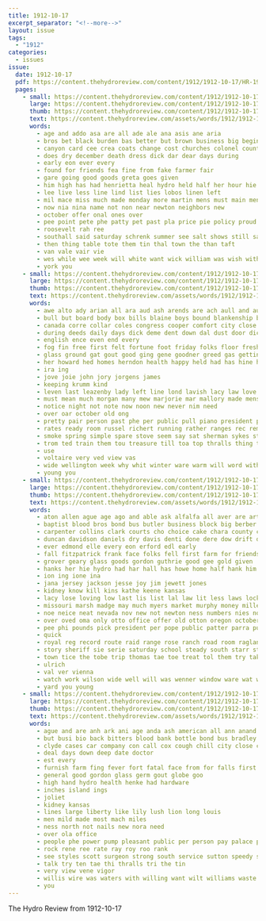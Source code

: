 ```yaml
---
title: 1912-10-17
excerpt_separator: "<!--more-->"
layout: issue
tags:
  - "1912"
categories:
  - issues
issue:
  date: 1912-10-17
  pdf: https://content.thehydroreview.com/content/1912/1912-10-17/HR-1912-10-17.pdf
  pages:
    - small: https://content.thehydroreview.com/content/1912/1912-10-17/small/HR-1912-10-17-01.jpg
      large: https://content.thehydroreview.com/content/1912/1912-10-17/large/HR-1912-10-17-01.jpg
      thumb: https://content.thehydroreview.com/content/1912/1912-10-17/thumbnails/HR-1912-10-17-01.jpg
      text: https://content.thehydroreview.com/assets/words/1912/1912-10-17/HR-1912-10-17-01.txt
      words:
        - age and addo asa are all ade ale ana asis ane aria
        - bros bet black burden bas better but brown business big begin buy been
        - canyon card cee crea coats change cost churches colonel county car come church close col cal choice
        - does dry december death dress dick dar dear days during
        - early eon ever every
        - found for friends fea fine from fake farmer fair
        - gare going good goods greta goes given
        - him high has had henrietta heal hydro held half her hour hie
        - lee live less line lind list lies lobos linen left
        - mil mace miss much made monday more martin mens must main mention
        - now nia nina name not non near newton neighbors new
        - october offer onal ones over
        - pee point pete phe patty pet past pla price pie policy proud police
        - roosevelt rah ree
        - southall said saturday schrenk summer see salt shows still sample station stucke speaks state sale speech slight sat silks scott show
        - then thing table tote them tin thal town the than taft
        - van vale vair vie
        - wes while wee week will white want wick william was wish with
        - york you
    - small: https://content.thehydroreview.com/content/1912/1912-10-17/small/HR-1912-10-17-02.jpg
      large: https://content.thehydroreview.com/content/1912/1912-10-17/large/HR-1912-10-17-02.jpg
      thumb: https://content.thehydroreview.com/content/1912/1912-10-17/thumbnails/HR-1912-10-17-02.jpg
      text: https://content.thehydroreview.com/assets/words/1912/1912-10-17/HR-1912-10-17-02.txt
      words:
        - awe alto ady arian all ara aud ash arends are ach aull and auch ashton
        - bull but board body box bills blaine boys bound blankenship bank best bending brought blank business base bis ber big bast burns better basket boy bair bin been brain
        - canada corre collar coles congress cooper comfort city close care can con cos coff che cost county coke current come camp col course clerk curtain
        - during deeds daily days dick deme dent down dal dust door dickerson day dollar
        - english ence even end every
        - fog fin free first felt fortune foot friday folks floor fresh fire fires francisco fair from felton favor fine falls fie fall for
        - glass ground gat gout good ging gene goodner greed gas getting gance
        - her howard hed homes herndon health happy held had has hine hana head hams horst hydro hand heater him hes hard hot home
        - ira ing
        - jove joie john jory jorgens james
        - keeping krumm kind
        - leven last leazenby lady left line lond lavish lacy law love lock lor leader lee little lose learn
        - must mean much morgan many mew marjorie mar mallory made mens matter maxwell money more mat mitchell morning
        - notice night not note now noon new never nim need
        - over oar october old ong
        - pretty pair person past phe per public pull piano president prom present pride pile
        - rates ready room russel richert running rather ranges rec remedies rupert record register
        - smoke spring simple spare stove seem say sat sherman sykes steel seven sack stand standing stoves side standard state strong sell shoulder she senator schools save sails solt shown san schultz student sar sprague sand sunday school savage such
        - trom ted train them tou treasure till toa top thralls thing then treat test take tae than tucker the thick tale taft tay taken thi
        - use
        - voltaire very ved view vas
        - wide wellington week why whit winter ware warm will word with went weather wood wheel wear way work well welt while waste waterman wish words worl was
        - young you
    - small: https://content.thehydroreview.com/content/1912/1912-10-17/small/HR-1912-10-17-03.jpg
      large: https://content.thehydroreview.com/content/1912/1912-10-17/large/HR-1912-10-17-03.jpg
      thumb: https://content.thehydroreview.com/content/1912/1912-10-17/thumbnails/HR-1912-10-17-03.jpg
      text: https://content.thehydroreview.com/assets/words/1912/1912-10-17/HR-1912-10-17-03.txt
      words:
        - aton allen ague age ago and able ask alfalfa all aver are arter
        - baptist blood bros bond bus butler business block big berber bring bet board breed bar beer blaine bert bese box been brick bank begin black books bass ber belleville
        - carpenter collins clark courts cho choice cake chara county character city cad case china course cream call corporan cashier cheap clear christian cost can caddo canyon colt church cedar crown came
        - duncan davidson daniels dry davis denti done dere dow drift drexel dene dollar dinner dot dan days dunnington day
        - ever edmond elle every eon erford edl early
        - fall fitzpatrick frank face folks fell first farm for friends fire free from full few front force felt ford fred
        - grover geary glass goods gordon guthrie good gee gold given
        - hanks her hie hydro had har hall has howe home half hank him hill head hum house holmes harness homes high heater
        - ion ing ione ina
        - jana jersey jackson jesse joy jim jewett jones
        - kidney know kill kins kathe keene kansas
        - lacy lose loving low last lis list lal law lit less laws lock look left liberal leader line land legal large lillia let laa lint lay lei
        - missouri marsh madge may much myers market murphy money miller most meade made monday mar mere main mae miss more mildred morn
        - noe neice neat nevada nov new not newton ness numbers nies north night neighbors
        - over oved oma only otto office offer old otton oregon october
        - pee phi pounds pick president per pope public patter parra purchase pate pay poland place past plate
        - quick
        - royal reg record route raid range rose ranch road room ragland ritchey riedel ree red row rex raiser real rel
        - story sheriff sie serie saturday school steady south starr strange she southall sick store sees state set sell soap sterling sophia sept sunday swearingen staring stock sunda sells seed sale sane son scott send secondi spring sand
        - town tice the tobe trip thomas tae toe treat tol them try taken ton than thi top
        - ulrich
        - val ver vienna
        - watch work wilson wide well will was wenner window ware wat worth world west with week word winne weight weeks went weatherford wife
        - yard you young
    - small: https://content.thehydroreview.com/content/1912/1912-10-17/small/HR-1912-10-17-04.jpg
      large: https://content.thehydroreview.com/content/1912/1912-10-17/large/HR-1912-10-17-04.jpg
      thumb: https://content.thehydroreview.com/content/1912/1912-10-17/thumbnails/HR-1912-10-17-04.jpg
      text: https://content.thehydroreview.com/assets/words/1912/1912-10-17/HR-1912-10-17-04.txt
      words:
        - ague and are anh ark ani age anda ash american all ann anand ata
        - but busi bio back bitters blood bank bottle bond bus bradley bros bigg box best barn balle
        - clyde cases car company con call cox cough chill city close come collins cause cashier
        - deal days down deep date doctor
        - est every
        - furnish farm fing fever fort fatal face from for falls first ford felton
        - general good gordon glass germ gout globe goo
        - high hand hydro health henke had hardware
        - inches island ings
        - joliet
        - kidney kansas
        - lines large liberty like lily lush lion long louis
        - men mild made most mach miles
        - ness north not nails new nora need
        - over ola office
        - people phe power pump pleasant public per person pay palace poor price pope page piano pie
        - rock rene ree rate ray roy roo rank
        - see styles scott surgeon strong south service sutton speedy strength standing smith sleep stock saving safe small saint saturday speak straub style stoves
        - talk try ten tae thi thralls tri the tin
        - very view vene vigor
        - willis wire was waters with willing want wilt williams waste will weak white
        - you
---
```


The Hydro Review from 1912-10-17

<!--more-->

